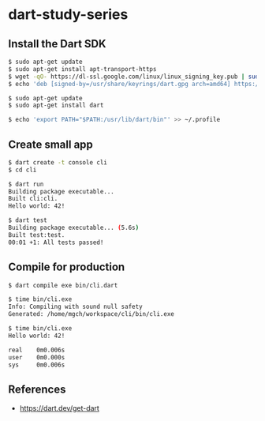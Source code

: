 # dart-study-series

## Install the Dart SDK

```bash
$ sudo apt-get update
$ sudo apt-get install apt-transport-https
$ wget -qO- https://dl-ssl.google.com/linux/linux_signing_key.pub | sudo gpg --dearmor -o /usr/share/keyrings/dart.gpg
$ echo 'deb [signed-by=/usr/share/keyrings/dart.gpg arch=amd64] https://storage.googleapis.com/download.dartlang.org/linux/debian stable main' | sudo tee /etc/apt/sources.list.d/dart_stable.list

$ sudo apt-get update
$ sudo apt-get install dart
```

```bash
$ echo 'export PATH="$PATH:/usr/lib/dart/bin"' >> ~/.profile
```
## Create small app

```bash
$ dart create -t console cli
$ cd cli

$ dart run
Building package executable...
Built cli:cli.
Hello world: 42!

$ dart test
Building package executable... (5.6s)
Built test:test.
00:01 +1: All tests passed!
```
## Compile for production

```bash
$ dart compile exe bin/cli.dart

$ time bin/cli.exe
Info: Compiling with sound null safety
Generated: /home/mgch/workspace/cli/bin/cli.exe

$ time bin/cli.exe
Hello world: 42!

real    0m0.006s
user    0m0.000s
sys     0m0.006s
```

## References

- <https://dart.dev/get-dart>


